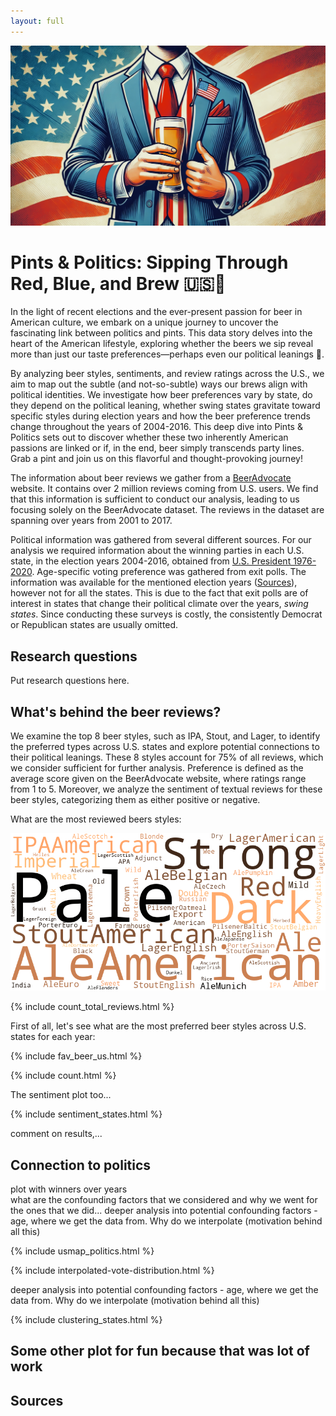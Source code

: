 ```yaml
---
layout: full
---
```


![blablabla](assets/img/IMG_E7587.jpg)

# Pints & Politics: Sipping Through Red, Blue, and Brew 🇺🇸🍺

In the light of recent elections and the ever-present passion for beer in American culture, we embark on a unique journey to uncover the fascinating link between politics and pints. This data story delves into the heart of the American lifestyle, exploring whether the beers we sip reveal more than just our taste preferences—perhaps even our political leanings 🤔.  

By analyzing beer styles, sentiments, and review ratings across the U.S., we aim to map out the subtle (and not-so-subtle) ways our brews align with political identities. We investigate how beer preferences vary by state, do they depend on the political leaning, whether swing states gravitate toward specific styles during election years and how the beer preference trends change throughout the years of 2004-2016.
This deep dive into Pints & Politics sets out to discover whether these two inherently American passions are linked or if, in the end, beer simply transcends party lines. Grab a pint and join us on this flavorful and thought-provoking journey!

The information about beer reviews we gather from a [BeerAdvocate](https://www.beeradvocate.com/) website. It contains over 2 million reviews coming from U.S. users. We find that this information is sufficient to conduct our analysis, leading to us focusing solely on the BeerAdvocate dataset. The reviews in the dataset are spanning over years from 2001 to 2017. 

Political information was gathered from several different sources. For our analysis we required information about the winning parties in each U.S. state, in the election years 2004-2016, obtained from [U.S. President 1976-2020](https://dataverse.harvard.edu/dataset.xhtml?persistentId=doi:10.7910/DVN/42MVDX). Age-specific voting preference was gathered from exit polls. The information was available for the mentioned election years ([Sources](#sources)), however not for all the states. This is due to the fact that exit polls are of interest in states that change their political climate over the years, *swing states*. Since conducting these surveys is costly, the consistently Democrat or Republican states are usually omitted.

## Research questions
Put research questions here.

## What's behind the beer reviews?

We examine the top 8 beer styles, such as IPA, Stout, and Lager, to identify the preferred types across U.S. states and explore potential connections to their political leanings. These 8 styles account for 75% of all reviews, which we consider sufficient for further analysis. Preference is defined as the average score given on the BeerAdvocate website, where ratings range from 1 to 5. Moreover, we analyze the sentiment of textual reviews for these beer styles, categorizing them as either positive or negative.

What are the most reviewed beers styles:

![total_styles](assets/img/beer_types_word_cloud.png)

{% include count_total_reviews.html %}

First of all, let's see what are the most preferred beer styles across U.S. states for each year:

{% include fav_beer_us.html %}

{% include count.html %}

The sentiment plot too...

{% include sentiment_states.html %}

comment on results,...

## Connection to politics

plot with winners over years  
what are the confounding factors that we considered and why we went for the ones that we did... 
deeper analysis into potential confounding factors - age, where we get the data from. Why do we interpolate (motivation behind all this)

{% include usmap_politics.html %}

{% include interpolated-vote-distribution.html %}

deeper analysis into potential confounding factors - age, where we get the data from. Why do we interpolate (motivation behind all this)

{% include clustering_states.html %}

## Some other plot for fun because that was lot of work



## Sources

